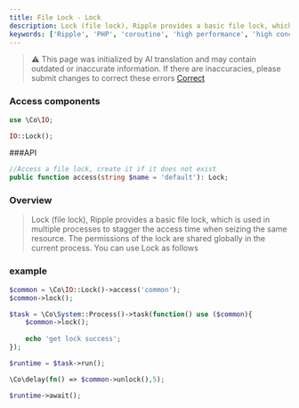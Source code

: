 ```yaml
---
title: File Lock - Lock
description: Lock (file lock), Ripple provides a basic file lock, which is used in multiple processes to stagger the access time when seizing the same resource.
keywords: ['Ripple', 'PHP', 'coroutine', 'high performance', 'high concurrency', 'file lock', 'Lock']
---
```


> ⚠️ This page was initialized by AI translation and may contain outdated or inaccurate information. If there are
> inaccuracies, please submit changes to correct these errors [Correct](https://github.com/cloudtay/p-ripple-documents)

### Access components

```php
use \Co\IO;

IO::Lock();
```

###API

```php
//Access a file lock, create it if it does not exist
public function access(string $name = 'default'): Lock;
```

### Overview

> Lock (file lock), Ripple provides a basic file lock, which is used in multiple processes to stagger the access time
> when seizing the same resource.
> The permissions of the lock are shared globally in the current process. You can use Lock as follows

### example

```php
$common = \Co\IO::Lock()->access('common');
$common->lock();

$task = \Co\System::Process()->task(function() use ($common){
    $common->lock();
    
    echo 'get lock success';
});

$runtime = $task->run();

\Co\delay(fn() => $common->unlock(),5);

$runtime->await();
```
